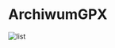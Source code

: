 # ArchiwumGPX

![list](https://raw.githubusercontent.com/michellibera/ArchiwumGPX/master/pics/listasladow.png)

